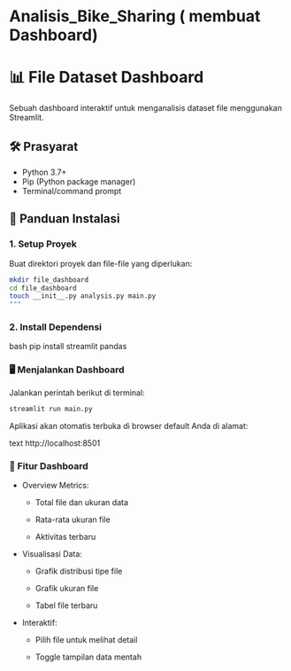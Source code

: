 # Analisis_Bike_Sharing ( membuat Dashboard)
# 📊 File Dataset Dashboard

Sebuah dashboard interaktif untuk menganalisis dataset file menggunakan Streamlit.

## 🛠️ Prasyarat

- Python 3.7+
- Pip (Python package manager)
- Terminal/command prompt

## 🚀 Panduan Instalasi

### 1. Setup Proyek

Buat direktori proyek dan file-file yang diperlukan:

```bash
mkdir file_dashboard
cd file_dashboard
touch __init__.py analysis.py main.py
"""
```
### 2. Install Dependensi
bash
pip install streamlit pandas
### 🖥️ Menjalankan Dashboard
Jalankan perintah berikut di terminal:

```bash
streamlit run main.py
```
Aplikasi akan otomatis terbuka di browser default Anda di alamat:

text
http://localhost:8501
### 🎨 Fitur Dashboard
- Overview Metrics:

   - Total file dan ukuran data

   - Rata-rata ukuran file

   - Aktivitas terbaru

- Visualisasi Data:

   - Grafik distribusi tipe file

   - Grafik ukuran file

   - Tabel file terbaru

- Interaktif:

   - Pilih file untuk melihat detail

   - Toggle tampilan data mentah
  
